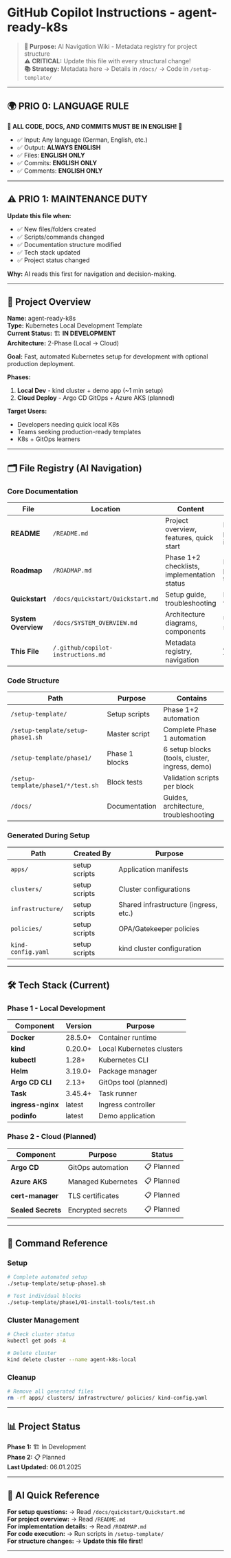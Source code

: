 # GitHub Copilot Instructions - agent-ready-k8s

> **🎯 Purpose:** AI Navigation Wiki - Metadata registry for project structure  
> **⚠️ CRITICAL:** Update this file with every structural change!  
> **📚 Strategy:** Metadata here → Details in `/docs/` → Code in `/setup-template/`

---

## 🌍 PRIO 0: LANGUAGE RULE

**🚨 ALL CODE, DOCS, AND COMMITS MUST BE IN ENGLISH! 🚨**

- ✅ Input: Any language (German, English, etc.)
- ✅ Output: **ALWAYS ENGLISH**
- ✅ Files: **ENGLISH ONLY**
- ✅ Commits: **ENGLISH ONLY**
- ✅ Comments: **ENGLISH ONLY**

---

## ⚠️ PRIO 1: MAINTENANCE DUTY

**Update this file when:**
- ✅ New files/folders created
- ✅ Scripts/commands changed
- ✅ Documentation structure modified
- ✅ Tech stack updated
- ✅ Project status changed

**Why:** AI reads this first for navigation and decision-making.

---

## 📖 Project Overview

**Name:** agent-ready-k8s  
**Type:** Kubernetes Local Development Template  
**Current Status:** 🏗️ **IN DEVELOPMENT**  
**Architecture:** 2-Phase (Local → Cloud)

**Goal:**
Fast, automated Kubernetes setup for development with optional production deployment.

**Phases:**
1. **Local Dev** - kind cluster + demo app (~1 min setup)
2. **Cloud Deploy** - Argo CD GitOps + Azure AKS (planned)

**Target Users:**
- Developers needing quick local K8s
- Teams seeking production-ready templates
- K8s + GitOps learners

---

## 🗂️ File Registry (AI Navigation)

### **Core Documentation**

| File | Location | Content | When to Read |
|------|----------|---------|--------------|
| **README** | `/README.md` | Project overview, features, quick start | First time, project introduction |
| **Roadmap** | `/ROADMAP.md` | Phase 1+2 checklists, implementation status | Planning, progress tracking |
| **Quickstart** | `/docs/quickstart/Quickstart.md` | Setup guide, troubleshooting | Installation, first setup |
| **System Overview** | `/docs/SYSTEM_OVERVIEW.md` | Architecture diagrams, components | Understanding system design |
| **This File** | `/.github/copilot-instructions.md` | Metadata registry, navigation | AI orientation, finding files |

### **Code Structure**

| Path | Purpose | Contains |
|------|---------|----------|
| `/setup-template/` | Setup scripts | Phase 1+2 automation |
| `/setup-template/setup-phase1.sh` | Master script | Complete Phase 1 automation |
| `/setup-template/phase1/` | Phase 1 blocks | 6 setup blocks (tools, cluster, ingress, demo) |
| `/setup-template/phase1/*/test.sh` | Block tests | Validation scripts per block |
| `/docs/` | Documentation | Guides, architecture, troubleshooting |

### **Generated During Setup**

| Path | Created By | Purpose |
|------|-----------|---------|
| `apps/` | setup scripts | Application manifests |
| `clusters/` | setup scripts | Cluster configurations |
| `infrastructure/` | setup scripts | Shared infrastructure (ingress, etc.) |
| `policies/` | setup scripts | OPA/Gatekeeper policies |
| `kind-config.yaml` | setup scripts | kind cluster configuration |

---

## 🛠️ Tech Stack (Current)

### **Phase 1 - Local Development**
| Component | Version | Purpose |
|-----------|---------|---------|
| **Docker** | 28.5.0+ | Container runtime |
| **kind** | 0.20.0+ | Local Kubernetes clusters |
| **kubectl** | 1.28+ | Kubernetes CLI |
| **Helm** | 3.19.0+ | Package manager |
| **Argo CD CLI** | 2.13+ | GitOps tool (planned) |
| **Task** | 3.45.4+ | Task runner |
| **ingress-nginx** | latest | Ingress controller |
| **podinfo** | latest | Demo application |

### **Phase 2 - Cloud (Planned)**
| Component | Purpose | Status |
|-----------|---------|--------|
| **Argo CD** | GitOps automation | 📋 Planned |
| **Azure AKS** | Managed Kubernetes | 📋 Planned |
| **cert-manager** | TLS certificates | 📋 Planned |
| **Sealed Secrets** | Encrypted secrets | 📋 Planned |

---

## 🚀 Command Reference

### **Setup**
```bash
# Complete automated setup
./setup-template/setup-phase1.sh

# Test individual blocks
./setup-template/phase1/01-install-tools/test.sh
```

### **Cluster Management**
```bash
# Check cluster status
kubectl get pods -A

# Delete cluster
kind delete cluster --name agent-k8s-local
```

### **Cleanup**
```bash
# Remove all generated files
rm -rf apps/ clusters/ infrastructure/ policies/ kind-config.yaml
```

---

## 📊 Project Status

**Phase 1:** 🏗️ In Development  
**Phase 2:** 📋 Planned  
**Last Updated:** 06.01.2025

---

## 🎯 AI Quick Reference

**For setup questions:** → Read `/docs/quickstart/Quickstart.md`  
**For project overview:** → Read `/README.md`  
**For implementation details:** → Read `/ROADMAP.md`  
**For code execution:** → Run scripts in `/setup-template/`  
**For structure changes:** → **Update this file first!**

---